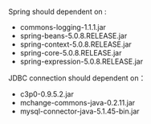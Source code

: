 Spring should dependent on :
- commons-logging-1.1.1.jar
- spring-beans-5.0.8.RELEASE.jar
- spring-context-5.0.8.RELEASE.jar
- spring-core-5.0.8.RELEASE.jar
- spring-expression-5.0.8.RELEASE.jar

JDBC connection should dependent on：
- c3p0-0.9.5.2.jar
- mchange-commons-java-0.2.11.jar
- mysql-connector-java-5.1.45-bin.jar